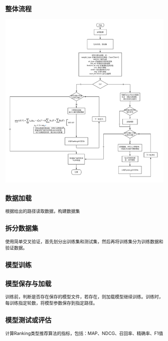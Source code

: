 ## 整体流程

![WR-MF](./img/WR-MF.jpg)

## 数据加载

根据给出的路径读取数据，构建数据集

## 拆分数据集

使用简单交叉验证，首先划分出训练集和测试集，然后再将训练集分为训练数据和验证数据。

## 模型训练



## 模型保存与加载

训练前，判断是否存在保存的模型文件，若存在，则加载模型继续训练。训练时，每训练指定轮数，将模型参数保存到指定路径。

## 模型测试或评估

计算Ranking类型推荐算法的指标，包括：MAP、NDCG、召回率、精确率、F1值